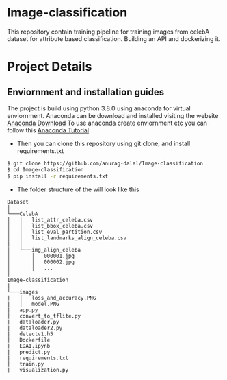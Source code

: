 # Image-classification
This repository contain training pipeline for training images from celebA dataset for attribute based classification. Building an API and dockerizing it.

# Project Details
## Enviornment and installation guides
The project is build using python 3.8.0 using anaconda for virtual enviornment.
Anaconda can be download and installed visiting the website [Anaconda Download](https://www.anaconda.com/products/individual)
To use anaconda create enviornment etc you can follow this [Anaconda Tutorial](https://www.youtube.com/watch?v=beh7GE4FdnM)

* Then you can clone this repository using git clone, and install requirements.txt
```bash
$ git clone https://github.com/anurag-dalal/Image-classification
$ cd Image-classification
$ pip install -r requirements.txt
```
* The folder structure of the will look like this
```
Dataset
│   
└───CelebA
│   │   list_attr_celeba.csv
│   │   list_bbox_celeba.csv
│   │   list_eval_partition.csv
│   │   list_landmarks_align_celeba.csv
|   |
│   └───img_align_celeba
│       │   000001.jpg
│       │   000002.jpg
│       │   ...
│   
Image-classification
|
└───images
|   │   loss_and_accuracy.PNG
|   │   model.PNG
|   app.py
|   convert_to_tflite.py
|   dataloader.py
|   dataloader2.py
|   detectv1.h5
|   Dockerfile
|   EDA1.ipynb
|   predict.py
|   requirements.txt
|   train.py
|   visualization.py
```
